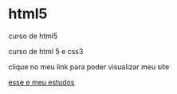# html5
 curso de html5


curso de html 5 e css3 

clique no meu link para poder visualizar meu site 

<a href="https://dennernemethz.github.io/html5/exercicios/ex.041.html">esse e meu estudos</a>